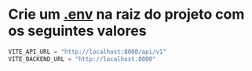 # Crie um [.env](.env) na raiz do projeto com os seguintes valores

```python
VITE_API_URL = "http://localhost:8000/api/v1"
VITE_BACKEND_URL = "http://localhost:8000"
```